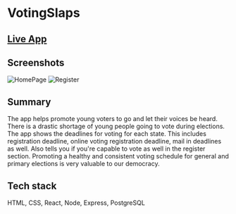 # VotingSlaps

[Live App](https://vercel.com/jurkel/voting-slaps)
---

## Screenshots

![HomePage](https://i.imgur.com/kvPzpKb.png) ![Register](https://i.imgur.com/Y1O62UI.png)


## Summary

The app helps promote young voters to go and let their voices be heard. There is a drastic shortage of young people going to vote during elections. The app shows the deadlines for voting for each state. This includes registration deadline, online voting registration deadline, mail in deadlines as well. Also tells you if you're capable to vote as well in the register section. Promoting a healthy and consistent voting schedule for general and primary elections is very valuable to our democracy. 

## Tech stack

HTML, CSS, React, Node, Express, PostgreSQL
